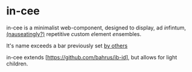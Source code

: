 # in-cee

in-cee is a minimalist web-component, designed to display, ad *in*fintum, [(nauseatingly?)](https://www.youtube.com/watch?v=yNi0bukYRnA) repetitive *c*ustom *e*lement *e*nsembles.

It's name exceeds a bar previously set [by others](https://barfaustralia.com/about-us#:~:text=Biologically%20Appropriate%20Raw%20Food&text=All%20are%20equally%20correct%20because,kelp%20and%20healthy%20fresh%20herbs.)

in-cee extends [https://github.com/bahrus/ib-id], but allows for light children. 